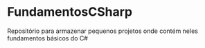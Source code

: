 # FundamentosCSharp
Repositório para armazenar pequenos projetos onde contém neles fundamentos básicos do C#
